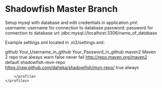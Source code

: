 # Shadowfish Master Branch
Setup mysql with database and edit credentials in application.yml:
username: username for connection to database
password: password for connection to database
url: jdbc:mysql://localhost:3306/name_of_database

Example settings.xml located in .m2/settings.xml:

<!-- NOTE: MAKE SURE THAT settings.xml IS NOT WORLD READABLE! -->
<settings xmlns="http://maven.apache.org/SETTINGS/1.0.0"
          xmlns:xsi="http://www.w3.org/2001/XMLSchema-instance"
          xsi:schemaLocation="http://maven.apache.org/SETTINGS/1.0.0
                              https://maven.apache.org/xsd/settings-1.0.0.xsd">
<localRepository/>
<interactiveMode/>
<usePluginRegistry/>
<offline/>
<pluginGroups/>
    <servers>
        <server>
            <id>github</id>
            <username>Your_Username_in_github</username>
            <password>Your_Password_in_github</password>
        </server>
    </servers>
<mirrors/>
<proxies/>
    <profiles>
        <profile>
            <repositories>
                <repository>
                    <id>maven2</id>
                    <name>Maven 2 repo</name>
                    <releases>
                        <enabled>true</enabled>
                        <updatePolicy>always</updatePolicy>
                        <checksumPolicy>warn</checksumPolicy>
                    </releases>
                    <snapshots>
                        <enabled>false</enabled>
                        <updatePolicy>never</updatePolicy>
                        <checksumPolicy>fail</checksumPolicy>
                    </snapshots>
                    <url>http://repo.maven.org/maven2</url>
                    <layout>default</layout>
                </repository>
                <repository>
                    <id>shadowfish-mvn-repo</id>
                    <url>https://raw.github.com/daheka/shadowfish/mvn-repo/</url>
                    <snapshots>
                    <enabled>true</enabled>
                    <updatePolicy>always</updatePolicy>
                    </snapshots>
                </repository>
            </repositories>

        </profile>
    </profiles>
<activeProfiles/>
</settings>
